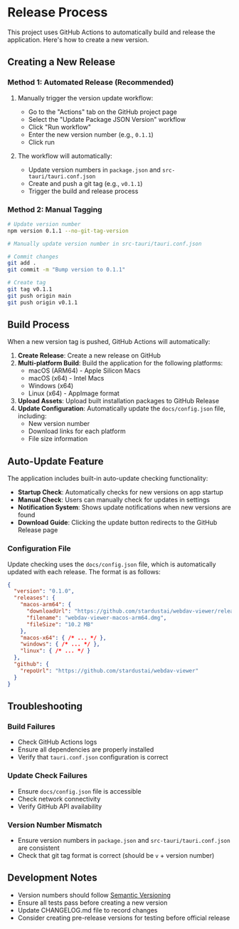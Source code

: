 # Release Process

This project uses GitHub Actions to automatically build and release the application. Here's how to create a new version.

## Creating a New Release

### Method 1: Automated Release (Recommended)

1. Manually trigger the version update workflow:
   - Go to the "Actions" tab on the GitHub project page
   - Select the "Update Package JSON Version" workflow
   - Click "Run workflow"
   - Enter the new version number (e.g., `0.1.1`)
   - Click run

2. The workflow will automatically:
   - Update version numbers in `package.json` and `src-tauri/tauri.conf.json`
   - Create and push a git tag (e.g., `v0.1.1`)
   - Trigger the build and release process

### Method 2: Manual Tagging

```bash
# Update version number
npm version 0.1.1 --no-git-tag-version

# Manually update version number in src-tauri/tauri.conf.json

# Commit changes
git add .
git commit -m "Bump version to 0.1.1"

# Create tag
git tag v0.1.1
git push origin main
git push origin v0.1.1
```

## Build Process

When a new version tag is pushed, GitHub Actions will automatically:

1. **Create Release**: Create a new release on GitHub
2. **Multi-platform Build**: Build the application for the following platforms:
   - macOS (ARM64) - Apple Silicon Macs
   - macOS (x64) - Intel Macs
   - Windows (x64)
   - Linux (x64) - AppImage format
3. **Upload Assets**: Upload built installation packages to GitHub Release
4. **Update Configuration**: Automatically update the `docs/config.json` file, including:
   - New version number
   - Download links for each platform
   - File size information

## Auto-Update Feature

The application includes built-in auto-update checking functionality:

- **Startup Check**: Automatically checks for new versions on app startup
- **Manual Check**: Users can manually check for updates in settings
- **Notification System**: Shows update notifications when new versions are found
- **Download Guide**: Clicking the update button redirects to the GitHub Release page

### Configuration File

Update checking uses the `docs/config.json` file, which is automatically updated with each release. The format is as follows:

```json
{
  "version": "0.1.0",
  "releases": {
    "macos-arm64": {
      "downloadUrl": "https://github.com/stardustai/webdav-viewer/releases/download/v0.1.0/webdav-viewer-macos-arm64.dmg",
      "filename": "webdav-viewer-macos-arm64.dmg",
      "fileSize": "10.2 MB"
    },
    "macos-x64": { /* ... */ },
    "windows": { /* ... */ },
    "linux": { /* ... */ }
  },
  "github": {
    "repoUrl": "https://github.com/stardustai/webdav-viewer"
  }
}
```

## Troubleshooting

### Build Failures
- Check GitHub Actions logs
- Ensure all dependencies are properly installed
- Verify that `tauri.conf.json` configuration is correct

### Update Check Failures
- Ensure `docs/config.json` file is accessible
- Check network connectivity
- Verify GitHub API availability

### Version Number Mismatch
- Ensure version numbers in `package.json` and `src-tauri/tauri.conf.json` are consistent
- Check that git tag format is correct (should be `v` + version number)

## Development Notes

- Version numbers should follow [Semantic Versioning](https://semver.org/)
- Ensure all tests pass before creating a new version
- Update CHANGELOG.md file to record changes
- Consider creating pre-release versions for testing before official release
